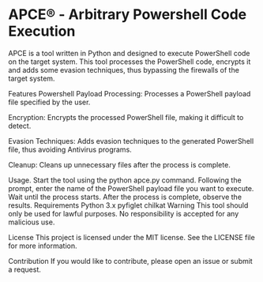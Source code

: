 # APCE® - Arbitrary Powershell Code Execution
APCE is a tool written in Python and designed to execute PowerShell code on the target system. This tool processes the PowerShell code, encrypts it and adds some evasion techniques, thus bypassing the firewalls of the target system.

Features
Powershell Payload Processing: Processes a PowerShell payload file specified by the user.

Encryption: Encrypts the processed PowerShell file, making it difficult to detect.

Evasion Techniques: Adds evasion techniques to the generated PowerShell file, thus avoiding Antivirus programs.

Cleanup: Cleans up unnecessary files after the process is complete.

Usage.
Start the tool using the python apce.py command.
Following the prompt, enter the name of the PowerShell payload file you want to execute.
Wait until the process starts.
After the process is complete, observe the results.
Requirements
Python 3.x
pyfiglet
chilkat
Warning
This tool should only be used for lawful purposes. No responsibility is accepted for any malicious use.

License
This project is licensed under the MIT license. See the LICENSE file for more information.

Contribution
If you would like to contribute, please open an issue or submit a request.
